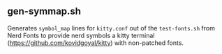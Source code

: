 ## gen-symmap.sh

Generates ```symbol_map``` lines for ```kitty.conf``` out of the ```test-fonts.sh``` from Nerd Fonts to provide nerd symbols a kitty terminal (https://github.com/kovidgoyal/kitty) with non-patched fonts.

